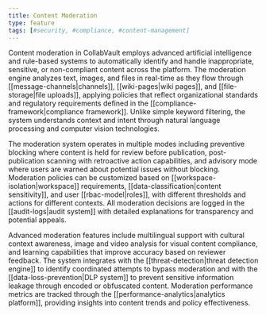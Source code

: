 ```yaml
---
title: Content Moderation
type: feature
tags: [#security, #compliance, #content-management]
---
```


Content moderation in CollabVault employs advanced artificial intelligence and rule-based systems to automatically identify and handle inappropriate, sensitive, or non-compliant content across the platform. The moderation engine analyzes text, images, and files in real-time as they flow through [[message-channels|channels]], [[wiki-pages|wiki pages]], and [[file-storage|file uploads]], applying policies that reflect organizational standards and regulatory requirements defined in the [[compliance-framework|compliance framework]]. Unlike simple keyword filtering, the system understands context and intent through natural language processing and computer vision technologies.

The moderation system operates in multiple modes including preventive blocking where content is held for review before publication, post-publication scanning with retroactive action capabilities, and advisory mode where users are warned about potential issues without blocking. Moderation policies can be customized based on [[workspace-isolation|workspace]] requirements, [[data-classification|content sensitivity]], and user [[rbac-model|roles]], with different thresholds and actions for different contexts. All moderation decisions are logged in the [[audit-logs|audit system]] with detailed explanations for transparency and potential appeals.

Advanced moderation features include multilingual support with cultural context awareness, image and video analysis for visual content compliance, and learning capabilities that improve accuracy based on reviewer feedback. The system integrates with the [[threat-detection|threat detection engine]] to identify coordinated attempts to bypass moderation and with the [[data-loss-prevention|DLP system]] to prevent sensitive information leakage through encoded or obfuscated content. Moderation performance metrics are tracked through the [[performance-analytics|analytics platform]], providing insights into content trends and policy effectiveness.